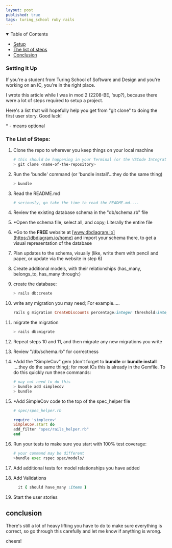 ```yaml
---
layout: post
published: true
tags: turing_school ruby rails
---
```


<details class="mb-5" open>
  <summary>Table of Contents</summary>
  <ul>
    <li><a href="#setting-it-up">Setup</a></li>
    <li><a href="#the-list-of-steps">The list of steps</a></li>
    <li><a href="#conclusion">Conclusion</a></li>
  </ul>
</details>

### Setting it Up

If you're a student from Turing School of Software and Design and you're working on an IC, you're in the right place.

I wrote this article while I was in mod 2 (2208-BE, 'sup?), because there were a lot of steps required to setup a project.

Here's a list that will hopefully help you get from "git clone" to doing the first user story. Good luck!

\* - means optional

### The List of Steps:

1. Clone the repo to wherever you keep things on your local machine
   ```bash
   # this should be happening in your Terminal (or the VSCode Integrated Terminal)
   > git clone <name-of-the-repository>
   ```
2. Run the 'bundle' command (or 'bundle install'...they do the same thing)
   ```bash
   > bundle
   ```
3. Read the README.md
   ```bash
   # seriously, go take the time to read the README.md....
   ```
4. Review the existing database schema in the "db/schema.rb" file
5. \*Open the schema file, select all, and copy; Literally the entire file
6. \*Go to the **FREE** website at [www.dbdiagram.io](https://dbdiagram.io/home) and import your schema there, to get a visual representation of the database
7. Plan updates to the schema, visually (like, write them with pencil and paper, or update via the website in step 6)
8. Create additional models, with their relationships (has_many, belongs_to, has_many through:)
9. create the database:
   ```bash
   > rails db:create
   ```
10. write any migration you may need; For example.....

    ```ruby
    rails g migration CreateDiscounts percentage:integer threshold:integer merchant:references
    ```

11. migrate the migration
    ```bash
    > rails db:migrate
    ```
12. Repeat steps 10 and 11, and then migrate any new migrations you write
13. Review "/db/schema.rb" for correctness
14. \*Add the "SimpleCov" gem (don't forget to **bundle** or **bundle install** ....they do the same thing); for most ICs this is already in the Gemfile. To do this quickly run these commands:
    ```bash
    # may not need to do this
    > bundle add simplecov
    > bundle
    ```
15. \*Add SimpleCov code to the top of the spec_helper file

    ```ruby
    # spec/spec_helper.rb

    require 'simplecov'
    SimpleCov.start do
    add_filter "spec/rails_helper.rb"
    end

    ```

16. Run your tests to make sure you start with 100% test coverage:
    ```bash
    # your command may be different
    >bundle exec rspec spec/models/
    ```
17. Add additional tests for model relationships you have added
18. Add Validations

    ```ruby
      it { should have_many :items }
    ```

19. Start the user stories

## conclusion

There's still a lot of heavy lifting you have to do to make sure everything is correct, so go through this carefully and let me know if anything is wrong.

cheers!
